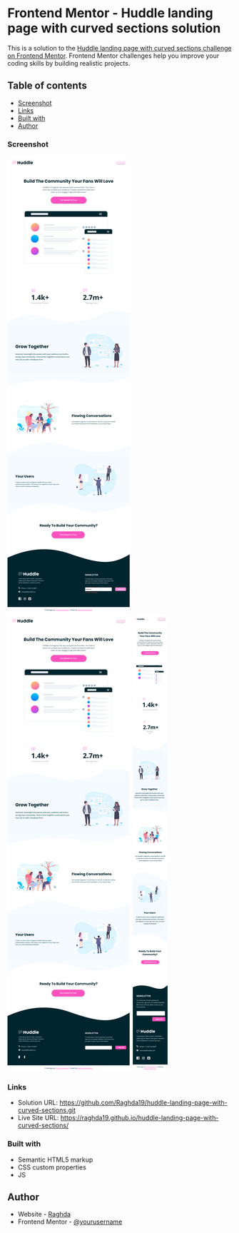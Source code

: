# Frontend Mentor - Huddle landing page with curved sections solution

This is a solution to the [Huddle landing page with curved sections challenge on Frontend Mentor](https://www.frontendmentor.io/challenges/huddle-landing-page-with-curved-sections-5ca5ecd01e82137ec91a50f2). Frontend Mentor challenges help you improve your coding skills by building realistic projects. 

## Table of contents
  - [Screenshot](#screenshot)
  - [Links](#links)
  - [Built with](#built-with)
  - [Author](#author)



### Screenshot

 <img src="Screenshot/active-states.png" alt="active-states">
  <img src="Screenshot/desktop-design.png" alt="desktop-design">
  <img src="Screenshot/mobile-design.png" alt="mobile-design">

### Links

- Solution URL: https://github.com/Raghda19/huddle-landing-page-with-curved-sections.git
- Live Site URL: https://raghda19.github.io/huddle-landing-page-with-curved-sections/


### Built with

- Semantic HTML5 markup
- CSS custom properties
- JS


## Author

- Website - [Raghda](https://www.your-site.com)
- Frontend Mentor - [@yourusername](https://www.frontendmentor.io/profile/yourusername)
